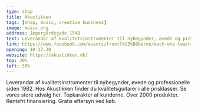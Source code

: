 ```yaml
---
type: shop
title: Akustikken
tags: [shop, music, creative business]
image: music.png
address: Jægergårdsgade 154B
text: Leverandør af kvalitetsinstrumenter til nybegynder, øvede og professionelle siden 1982. Hos Akustikken finder du kvalitetsguitarer i alle prisklasser.
link: https://www.facebook.com/events/frontl%C3%B8berne/each-one-teach-one-l%C3%A6r-at-lave-din-egen-podcast-nu/183389750604495/
opening: 10-17.30
website: https://akustikken.dk/
top: 30%
left: 50%
---
```


Leverandør af kvalitetsinstrumenter til nybegynder, øvede og professionelle siden 1982. Hos Akustikken finder du kvalitetsguitarer i alle prisklasser. Se vores store udvalg her. Topkarakter af kunderne. Over 2000 produkter. Rentefri finansiering. Gratis eftersyn ved køb.
